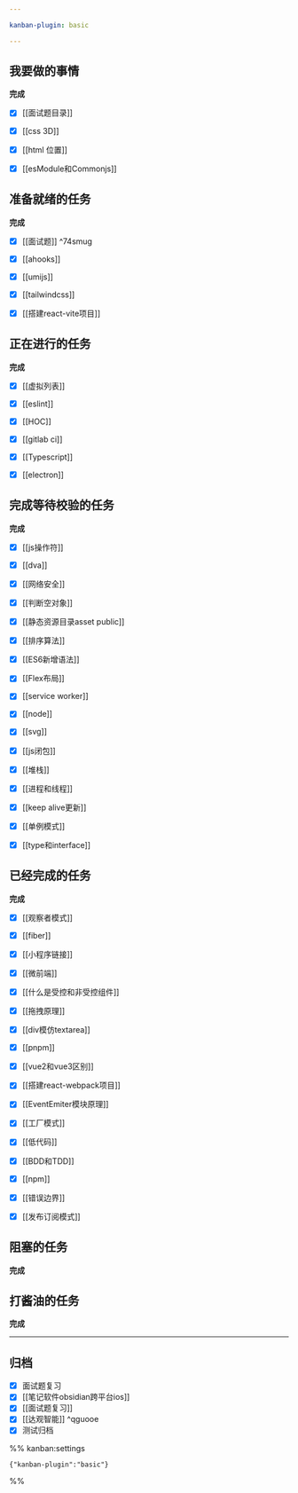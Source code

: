```yaml
---

kanban-plugin: basic

---
```


## 我要做的事情

**完成**
- [x] [[面试题目录]]
- [x] [[css 3D]]
- [x] [[html 位置]]
- [x] [[esModule和Commonjs]]


## 准备就绪的任务

**完成**
- [x] [[面试题]] ^74smug
- [x] [[ahooks]]
- [x] [[umijs]]
- [x] [[tailwindcss]]
- [x] [[搭建react-vite项目]]


## 正在进行的任务

**完成**
- [x] [[虚拟列表]]
- [x] [[eslint]]
- [x] [[HOC]]
- [x] [[gitlab ci]]
- [x] [[Typescript]]
- [x] [[electron]]


## 完成等待校验的任务

**完成**
- [x] [[js操作符]]
- [x] [[dva]]
- [x] [[网络安全]]
- [x] [[判断空对象]]
- [x] [[静态资源目录asset public]]
- [x] [[排序算法]]
- [x] [[ES6新增语法]]
- [x] [[Flex布局]]
- [x] [[service worker]]
- [x] [[node]]
- [x] [[svg]]
- [x] [[js闭包]]
- [x] [[堆栈]]
- [x] [[进程和线程]]
- [x] [[keep alive更新]]
- [x] [[单例模式]]
- [x] [[type和interface]]


## 已经完成的任务

**完成**
- [x] [[观察者模式]]
- [x] [[fiber]]
- [x] [[小程序链接]]
- [x] [[微前端]]
- [x] [[什么是受控和非受控组件]]
- [x] [[拖拽原理]]
- [x] [[div模仿textarea]]
- [x] [[pnpm]]
- [x] [[vue2和vue3区别]]
- [x] [[搭建react-webpack项目]]
- [x] [[EventEmiter模块原理]]
- [x] [[工厂模式]]
- [x] [[低代码]]
- [x] [[BDD和TDD]]
- [x] [[npm]]
- [x] [[错误边界]]
- [x] [[发布订阅模式]]


## 阻塞的任务

**完成**


## 打酱油的任务

**完成**


***

## 归档

- [x] 面试题复习
- [x] [[笔记软件obsidian跨平台ios]]
- [x] [[面试题复习]]
- [x] [[达观智能]] ^qguooe
- [x] 测试归档

%% kanban:settings
```
{"kanban-plugin":"basic"}
```
%%